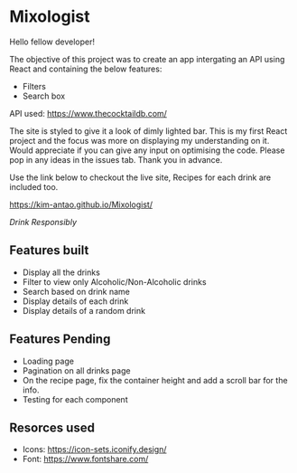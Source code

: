 # Mixologist
Hello fellow developer!

The objective of this project was to create an app intergating an API using React and containing the below features:
* Filters
* Search box

API used: https://www.thecocktaildb.com/

The site is styled to give it a look of dimly lighted bar. This is my first React project and the focus was more on displaying my understanding on it.
Would appreciate if you can give any input on optimising the code. Please pop in any ideas in the issues tab. Thank you in advance.


Use the link below to checkout the live site, Recipes for each drink are included too.

https://kim-antao.github.io/Mixologist/

_Drink Responsibly_


## Features built
* Display all the drinks
* Filter to view only Alcoholic/Non-Alcoholic drinks
* Search based on drink name
* Display details of each drink
* Display details of a random drink


## Features Pending
* Loading page 
* Pagination on all drinks page
* On the recipe page, fix the container height and add a scroll bar for the info.
* Testing for each component

## Resorces used
* Icons: https://icon-sets.iconify.design/
* Font: https://www.fontshare.com/
